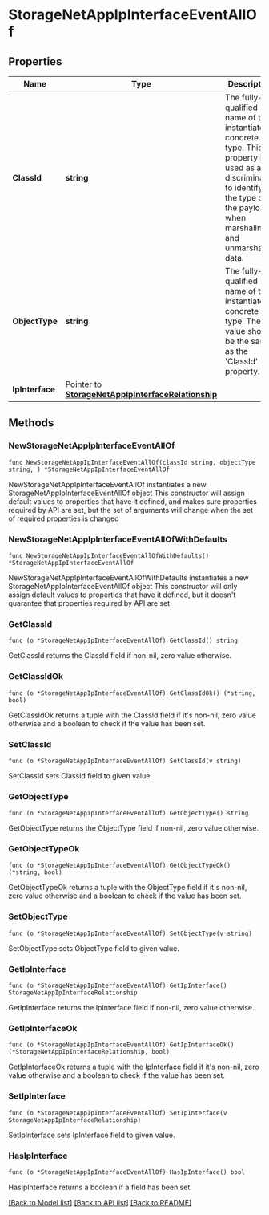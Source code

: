 # StorageNetAppIpInterfaceEventAllOf

## Properties

Name | Type | Description | Notes
------------ | ------------- | ------------- | -------------
**ClassId** | **string** | The fully-qualified name of the instantiated, concrete type. This property is used as a discriminator to identify the type of the payload when marshaling and unmarshaling data. | [default to "storage.NetAppIpInterfaceEvent"]
**ObjectType** | **string** | The fully-qualified name of the instantiated, concrete type. The value should be the same as the &#39;ClassId&#39; property. | [default to "storage.NetAppIpInterfaceEvent"]
**IpInterface** | Pointer to [**StorageNetAppIpInterfaceRelationship**](StorageNetAppIpInterfaceRelationship.md) |  | [optional] 

## Methods

### NewStorageNetAppIpInterfaceEventAllOf

`func NewStorageNetAppIpInterfaceEventAllOf(classId string, objectType string, ) *StorageNetAppIpInterfaceEventAllOf`

NewStorageNetAppIpInterfaceEventAllOf instantiates a new StorageNetAppIpInterfaceEventAllOf object
This constructor will assign default values to properties that have it defined,
and makes sure properties required by API are set, but the set of arguments
will change when the set of required properties is changed

### NewStorageNetAppIpInterfaceEventAllOfWithDefaults

`func NewStorageNetAppIpInterfaceEventAllOfWithDefaults() *StorageNetAppIpInterfaceEventAllOf`

NewStorageNetAppIpInterfaceEventAllOfWithDefaults instantiates a new StorageNetAppIpInterfaceEventAllOf object
This constructor will only assign default values to properties that have it defined,
but it doesn't guarantee that properties required by API are set

### GetClassId

`func (o *StorageNetAppIpInterfaceEventAllOf) GetClassId() string`

GetClassId returns the ClassId field if non-nil, zero value otherwise.

### GetClassIdOk

`func (o *StorageNetAppIpInterfaceEventAllOf) GetClassIdOk() (*string, bool)`

GetClassIdOk returns a tuple with the ClassId field if it's non-nil, zero value otherwise
and a boolean to check if the value has been set.

### SetClassId

`func (o *StorageNetAppIpInterfaceEventAllOf) SetClassId(v string)`

SetClassId sets ClassId field to given value.


### GetObjectType

`func (o *StorageNetAppIpInterfaceEventAllOf) GetObjectType() string`

GetObjectType returns the ObjectType field if non-nil, zero value otherwise.

### GetObjectTypeOk

`func (o *StorageNetAppIpInterfaceEventAllOf) GetObjectTypeOk() (*string, bool)`

GetObjectTypeOk returns a tuple with the ObjectType field if it's non-nil, zero value otherwise
and a boolean to check if the value has been set.

### SetObjectType

`func (o *StorageNetAppIpInterfaceEventAllOf) SetObjectType(v string)`

SetObjectType sets ObjectType field to given value.


### GetIpInterface

`func (o *StorageNetAppIpInterfaceEventAllOf) GetIpInterface() StorageNetAppIpInterfaceRelationship`

GetIpInterface returns the IpInterface field if non-nil, zero value otherwise.

### GetIpInterfaceOk

`func (o *StorageNetAppIpInterfaceEventAllOf) GetIpInterfaceOk() (*StorageNetAppIpInterfaceRelationship, bool)`

GetIpInterfaceOk returns a tuple with the IpInterface field if it's non-nil, zero value otherwise
and a boolean to check if the value has been set.

### SetIpInterface

`func (o *StorageNetAppIpInterfaceEventAllOf) SetIpInterface(v StorageNetAppIpInterfaceRelationship)`

SetIpInterface sets IpInterface field to given value.

### HasIpInterface

`func (o *StorageNetAppIpInterfaceEventAllOf) HasIpInterface() bool`

HasIpInterface returns a boolean if a field has been set.


[[Back to Model list]](../README.md#documentation-for-models) [[Back to API list]](../README.md#documentation-for-api-endpoints) [[Back to README]](../README.md)


